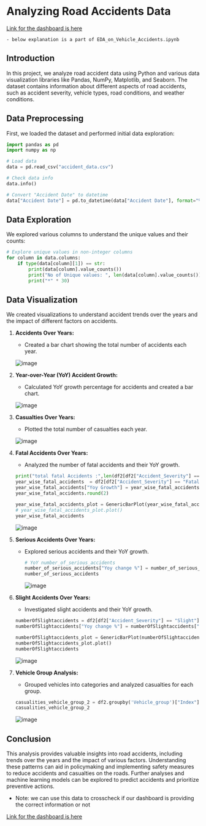 # Analyzing Road Accidents Data

[Link for the dashboard is here](https://public.tableau.com/app/profile/sridhar.kadhiri/viz/Road_accidents_Dashboard/Dashboard1?publish=yes) 

    - below explanation is a part of EDA_on_Vehicle_Accidents.ipynb
## Introduction

In this project, we analyze road accident data using Python and various data visualization libraries like Pandas, NumPy, Matplotlib, and Seaborn. The dataset contains information about different aspects of road accidents, such as accident severity, vehicle types, road conditions, and weather conditions.

## Data Preprocessing

First, we loaded the dataset and performed initial data exploration:

```python
import pandas as pd
import numpy as np

# Load data
data = pd.read_csv("accident_data.csv")

# Check data info
data.info()

# Convert "Accident Date" to datetime
data["Accident Date"] = pd.to_datetime(data["Accident Date"], format="%d-%m-%Y")
```

## Data Exploration

We explored various columns to understand the unique values and their counts:

```python
# Explore unique values in non-integer columns
for column in data.columns:
    if type(data[column][1]) == str:
        print(data[column].value_counts())
        print("No of Unique values: ", len(data[column].value_counts()))
        print("*" * 30)
```

## Data Visualization

We created visualizations to understand accident trends over the years and the impact of different factors on accidents.

1. **Accidents Over Years:**
   - Created a bar chart showing the total number of accidents each year.
   
   ![image](https://github.com/SridharKadhiri/Undersatanding-Road-Accidents/assets/90100318/b9dd1707-f127-44e9-84b4-6672f4843d7d)




2. **Year-over-Year (YoY) Accident Growth:**
   - Calculated YoY growth percentage for accidents and created a bar chart.
   
   ![image](https://github.com/SridharKadhiri/Undersatanding-Road-Accidents/assets/90100318/3146be5e-c0e6-4e15-a75b-71680edb075e)



3. **Casualties Over Years:**
   - Plotted the total number of casualties each year.
   
   ![image](https://github.com/SridharKadhiri/Undersatanding-Road-Accidents/assets/90100318/056bfbbd-0c9e-49e5-aef5-2b6f4a248ffe)




4. **Fatal Accidents Over Years:**
   - Analyzed the number of fatal accidents and their YoY growth.
   
   ```python
   print("total fatal Accidents :",len(df2[df2["Accident_Severity"] == "Fatal"]))
   year_wise_fatal_accidents  = df2[df2["Accident_Severity"] == "Fatal"].groupby("years")["Index"].count().reset_index()
   year_wise_fatal_accidents["Yoy Growth"] = year_wise_fatal_accidents["Index"].pct_change()*100
   year_wise_fatal_accidents.round(2)

   year_wise_fatal_accidents_plot = GenericBarPlot(year_wise_fatal_accidents,x= "years",y = "Index",title= "Fatal Accidents over Years")
   # year_wise_fatal_accidents_plot.plot()
   year_wise_fatal_accidents
   ```
   ![image](https://github.com/SridharKadhiri/Undersatanding-Road-Accidents/assets/90100318/ff88d770-4fe0-40c6-b7c8-3b13858e3cba)



5. **Serious Accidents Over Years:**
   - Explored serious accidents and their YoY growth.
  
     ```python
     # YoY number_of_serious_accidents
     number_of_serious_accidents["Yoy change %"] = number_of_serious_accidents["Index"].pct_change().round(4)*100
     number_of_serious_accidents
     ```
     ![image](https://github.com/SridharKadhiri/Undersatanding-Road-Accidents/assets/90100318/42e13557-2f6a-45e7-9ae7-84a004e0ae56)



6. **Slight Accidents Over Years:**
   - Investigated slight accidents and their YoY growth.
   
   ```python
   numberOfSlightaccidents = df2[df2["Accident_Severity"] == "Slight"].groupby("years")["Index"].count().reset_index()
   numberOfSlightaccidents["Yoy change %"] = numberOfSlightaccidents["Index"].pct_change().round(4)*100

   numberOfSlightaccidents_plot = GenericBarPlot(numberOfSlightaccidents,y = "Index",x= "years",title="Number of Slight Accidents over Years")
   numberOfSlightaccidents_plot.plot()
   numberOfSlightaccidents
   ```
   ![image](https://github.com/SridharKadhiri/Undersatanding-Road-Accidents/assets/90100318/152c0c31-ac72-4386-977a-7fa2f5c76d0f)




7. **Vehicle Group Analysis:**
   - Grouped vehicles into categories and analyzed casualties for each group.
  
   ```python
   casualities_vehicle_group_2 = df2.groupby('Vehicle_group')["Index"].count().reset_index().sort_values(by = 'Index',ascending = False)
   casualities_vehicle_group_2
   ```
   ![image](https://github.com/SridharKadhiri/Undersatanding-Road-Accidents/assets/90100318/770f95f9-4e50-4854-9186-a0da4e3f7f21)

   



## Conclusion

This analysis provides valuable insights into road accidents, including trends over the years and the impact of various factors. Understanding these patterns can aid in policymaking and implementing safety measures to reduce accidents and casualties on the roads. Further analyses and machine learning models can be explored to predict accidents and prioritize preventive actions.

- Note: we can use this data to crosscheck if our dashboard is providing the correct information or not

[Link for the dashboard is here](https://public.tableau.com/app/profile/sridhar.kadhiri/viz/Road_accidents_Dashboard/Dashboard1?publish=yes) 
